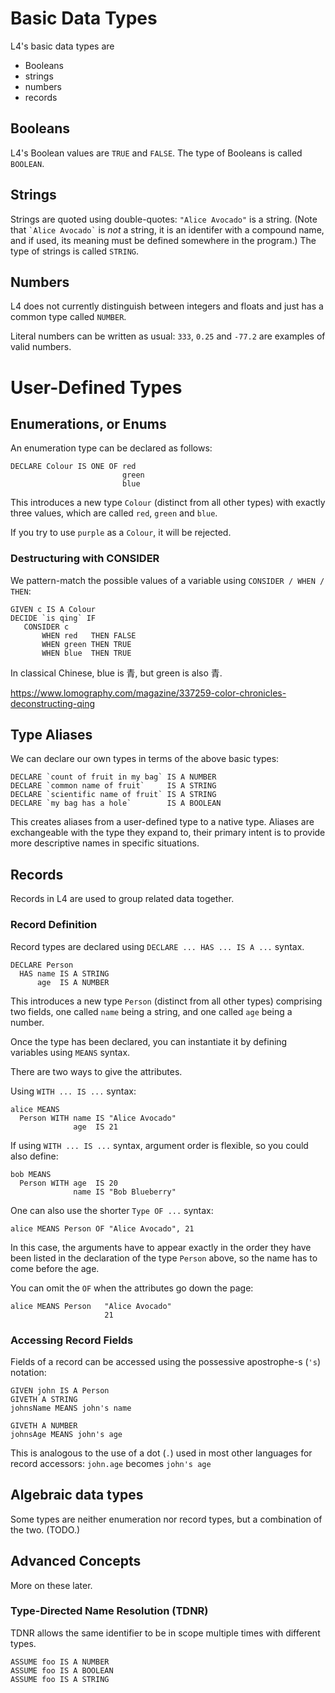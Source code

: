 # Basic Data Types

L4's basic data types are

- Booleans
- strings
- numbers
- records

## Booleans

L4's Boolean values are `TRUE` and `FALSE`. The type of Booleans
is called `BOOLEAN`.

## Strings

Strings are quoted using double-quotes: `"Alice Avocado"` is a string.
(Note that `` `Alice Avocado` `` is _not_ a string, it is an identifer
with a compound name, and if used, its meaning must be defined somewhere
in the program.)
The type of strings is called `STRING`.

## Numbers

L4 does not currently distinguish between integers and floats and just
has a common type called `NUMBER`.

Literal numbers can be written as usual: `333`, `0.25` and `-77.2`
are examples of valid numbers.

# User-Defined Types

## Enumerations, or Enums

An enumeration type can be declared as follows:

```l4
DECLARE Colour IS ONE OF red
                         green
						 blue
```

This introduces a new type `Colour` (distinct from all other types) with
exactly three values, which are called `red`, `green` and `blue`.

If you try to use `purple` as a `Colour`, it will be rejected.

### Destructuring with CONSIDER

We pattern-match the possible values of a variable using `CONSIDER / WHEN / THEN`:

```l4
GIVEN c IS A Colour
DECIDE `is qing` IF
   CONSIDER c
       WHEN red   THEN FALSE
       WHEN green THEN TRUE
       WHEN blue  THEN TRUE
```

In classical Chinese, blue is 青, but green is also 青.

https://www.lomography.com/magazine/337259-color-chronicles-deconstructing-qing

## Type Aliases

We can declare our own types in terms of the above basic types:

```
DECLARE `count of fruit in my bag` IS A NUMBER
DECLARE `common name of fruit`     IS A STRING
DECLARE `scientific name of fruit` IS A STRING
DECLARE `my bag has a hole`        IS A BOOLEAN
```

This creates aliases from a user-defined type to a native type. Aliases are
exchangeable with the type they expand to, their primary intent is to provide
more descriptive names in specific situations.

## Records

Records in L4 are used to group related data together.

### Record Definition

Record types are declared using `DECLARE ... HAS ... IS A ...` syntax.

```l4
DECLARE Person
  HAS name IS A STRING
      age  IS A NUMBER
```

This introduces a new type `Person` (distinct from all other types) comprising
two fields, one called `name` being a string, and one called `age` being a number.

Once the type has been declared, you can instantiate it by defining variables using `MEANS` syntax.

There are two ways to give the attributes.

Using `WITH ... IS ...` syntax:

```l4
alice MEANS
  Person WITH name IS "Alice Avocado"
              age  IS 21
```

If using `WITH ... IS ...` syntax, argument order is flexible, so you could
also define:

```l4
bob MEANS
  Person WITH age  IS 20
              name IS "Bob Blueberry"
```

One can also use the shorter `Type OF ...` syntax:

```l4
alice MEANS Person OF "Alice Avocado", 21
```

In this case, the arguments have to appear exactly in the order they have
been listed in the declaration of the type `Person` above, so the name has
to come before the age.

You can omit the `OF` when the attributes go down the page:

```l4
alice MEANS Person   "Alice Avocado"
                     21
```

### Accessing Record Fields

Fields of a record can be accessed using the possessive apostrophe-s (`'s`) notation:

```l4
GIVEN john IS A Person
GIVETH A STRING
johnsName MEANS john's name

GIVETH A NUMBER
johnsAge MEANS john's age
```

This is analogous to the use of a dot (`.`) used in most other languages for record accessors: `john.age` becomes `john's age`

## Algebraic data types

Some types are neither enumeration nor record types, but a combination of the two. (TODO.)

## Advanced Concepts

More on these later.

### Type-Directed Name Resolution (TDNR)

TDNR allows the same identifier to be in scope multiple times with different types.

```l4
ASSUME foo IS A NUMBER
ASSUME foo IS A BOOLEAN
ASSUME foo IS A STRING
```
